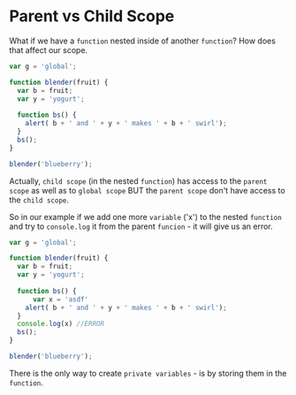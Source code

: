 # Parent vs Child Scope

What if we have a `function` nested inside of another `function`? How does that affect our scope. 

```js
var g = 'global'; 

function blender(fruit) { 
  var b = fruit; 
  var y = 'yogurt';
 
  function bs() { 
    alert( b + ' and ' + y + ' makes ' + b + ' swirl'); 
  } 
  bs(); 
} 

blender('blueberry');
```

Actually, `child scope` (in the nested `function`) has access to the `parent scope` as well as to `global scope` BUT the `parent scope` don't have access to the `child scope`. 

So in our example if we add one more `variable` ('x') to the nested `function` and try to `console.log` it from the parent `funcion` - it will give us an error. 

```js
var g = 'global'; 

function blender(fruit) { 
  var b = fruit; 
  var y = 'yogurt';
 
  function bs() { 
      var x = 'asdf'
    alert( b + ' and ' + y + ' makes ' + b + ' swirl'); 
  } 
  console.log(x) //ERROR
  bs(); 
} 

blender('blueberry');
```
There is the only way to create `private variables` - is by storing them in the `function`. 